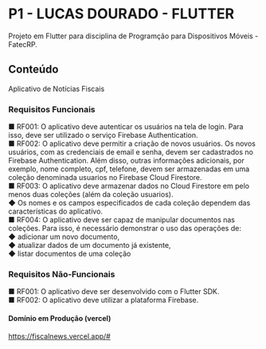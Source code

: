 # P1 - LUCAS DOURADO - FLUTTER

Projeto em Flutter para disciplina de Programção para Dispositivos Móveis - FatecRP.

## Conteúdo

Aplicativo de Notícias Fiscais

### Requisitos Funcionais
■	RF001: O aplicativo deve autenticar os usuários na tela de login. Para isso, deve ser utilizado o serviço Firebase Authentication.<br>
■	RF002: O aplicativo deve permitir a criação de novos usuários. Os novos usuários, com as credenciais de email e senha, devem ser cadastrados no Firebase
Authentication. Além disso, outras informações adicionais, por exemplo, nome completo, cpf, telefone, devem ser armazenadas em uma coleção denominada usuarios no Firebase Cloud Firestore.<br>
■	RF003: O aplicativo deve armazenar dados no Cloud Firestore em pelo menos duas coleções (além da coleção usuarios). <br>
	◆	Os nomes e os campos especificados de cada coleção dependem das características do aplicativo.<br>
■	RF004: O aplicativo deve ser capaz de manipular documentos nas coleções. Para isso, é necessário demonstrar o uso das operações  de: <br>
	◆	adicionar um novo documento, <br>
	◆	atualizar dados de um documento já existente, <br>
	◆	listar documentos de uma coleção <br>


### Requisitos Não-Funcionais
■	RF001: O aplicativo deve ser desenvolvido com o Flutter SDK.<br>
■	RF002: O aplicativo deve utilizar a plataforma Firebase.


#### Domínio em Produção (vercel)
https://fiscalnews.vercel.app/#
